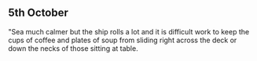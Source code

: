 ## 5th October

"Sea much calmer but the ship rolls a lot and it is difficult work to keep the cups of coffee and plates of soup from sliding right across the deck or down the necks of those sitting at table.